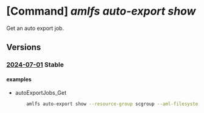 # [Command] _amlfs auto-export show_

Get an auto export job.

## Versions

### [2024-07-01](/Resources/mgmt-plane/L3N1YnNjcmlwdGlvbnMve30vcmVzb3VyY2Vncm91cHMve30vcHJvdmlkZXJzL21pY3Jvc29mdC5zdG9yYWdlY2FjaGUvYW1sZmlsZXN5c3RlbXMve30vYXV0b2V4cG9ydGpvYnMve30=/2024-07-01.xml) **Stable**

<!-- mgmt-plane /subscriptions/{}/resourcegroups/{}/providers/microsoft.storagecache/amlfilesystems/{}/autoexportjobs/{} 2024-07-01 -->

#### examples

- autoExportJobs_Get
    ```bash
        amlfs auto-export show --resource-group scgroup --aml-filesystem-name fs1 --auto-export-job-name job1
    ```

